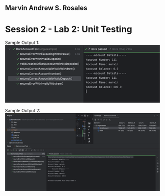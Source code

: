 ## Marvin Andrew S. Rosales
# Session 2 - Lab 2: Unit Testing

Sample Output 1:
![img.png](img.png)

Sample Output 2:
![img_1.png](img_1.png)